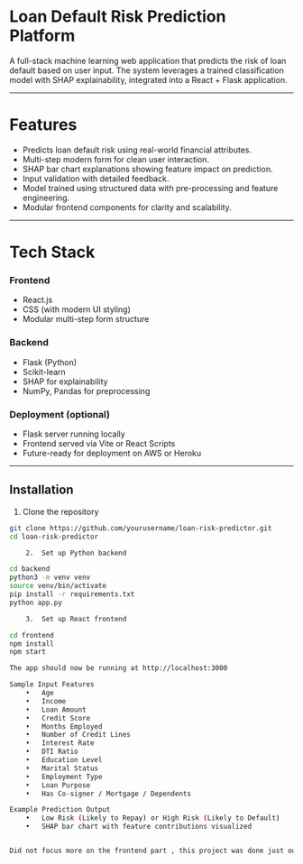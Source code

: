 
# Loan Default Risk Prediction Platform

A full-stack machine learning web application that predicts the risk of loan default based on user input. The system leverages a trained classification model with SHAP explainability, integrated into a React + Flask application.

---

# Features

- Predicts loan default risk using real-world financial attributes.
- Multi-step modern form for clean user interaction.
- SHAP bar chart explanations showing feature impact on prediction.
- Input validation with detailed feedback.
- Model trained using structured data with pre-processing and feature engineering.
- Modular frontend components for clarity and scalability.

---

# Tech Stack

### Frontend
- React.js
- CSS (with modern UI styling)
- Modular multi-step form structure

### Backend
- Flask (Python)
- Scikit-learn
- SHAP for explainability
- NumPy, Pandas for preprocessing

### Deployment (optional)
- Flask server running locally
- Frontend served via Vite or React Scripts
- Future-ready for deployment on AWS or Heroku

---

## Installation

1. Clone the repository

```bash
git clone https://github.com/yourusername/loan-risk-predictor.git
cd loan-risk-predictor

	2.	Set up Python backend

cd backend
python3 -m venv venv
source venv/bin/activate
pip install -r requirements.txt
python app.py

	3.	Set up React frontend

cd frontend
npm install
npm start

The app should now be running at http://localhost:3000

Sample Input Features
	•	Age
	•	Income
	•	Loan Amount
	•	Credit Score
	•	Months Employed
	•	Number of Credit Lines
	•	Interest Rate
	•	DTI Ratio
	•	Education Level
	•	Marital Status
	•	Employment Type
	•	Loan Purpose
	•	Has Co-signer / Mortgage / Dependents

Example Prediction Output
	•	Low Risk (Likely to Repay) or High Risk (Likely to Default)
	•	SHAP bar chart with feature contributions visualized


Did not focus more on the frontend part , this project was done just out of curiosity